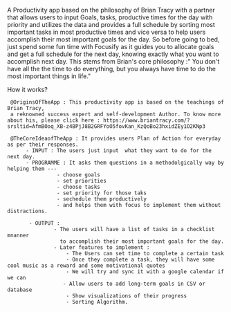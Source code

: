 A Productivity app based on the philosophy of Brian Tracy with a partner that allows users to input Goals, tasks, productive times for the day with priority and utilizes the data and provides a full schedule by sorting most important tasks in most productive times and vice versa to help users accomplish their most important goals for the day. So before going to bed, just spend some fun time with Focusify as it guides you to allocate goals and get a full schedule for the next day, knowing exactly what you want to accomplish next day.  This stems from Brian's core philosophy :" You don't have all the the time to do everything, but you always have time to do the most important things in life." 

How it works?
 
     @OriginsOfTheApp : This productivity app is based on the teachings of Brian Tracy,
     a reknowned success expert and self-development Author. To know more about his, please click here : https://www.briantracy.com/?srsltid=AfmBOoq_XB-z4BPjJ8B2GRFYoO5fovKan_KzQoBo23hxidZEy1O2KNp3
     
     @TheCoreIdeaofTheApp : It provides users Plan of Action for everyday as per their responses.
          - INPUT : The users just input  what they want to do for the next day.
          - PROGRAMME : It asks them questions in a methodolgically way by helping them --- 
                    - choose goals 
                    - set priorities 
                    - choose tasks 
                    - set priority for those taks
                    - sechedule them productively
                    - and helps them with focus to implement them without distractions.
     
           - OUTPUT : 
                   - The users will have a list of tasks in a checklist mnanner 
                     to accomplish their most important goals for the day. 
                   - Later features to implement : 
                       - The Users can set time to complete a certain task
                       - Once they complete a task, they will have some cool music as a reward and some motivational quotes
                       - We will try and sync it with a google calendar if we can
                      - Allow users to add long-term goals in CSV or database 
                       - Show visualizations of their progress
                       - Sorting Algorithm. 
      
      
      



